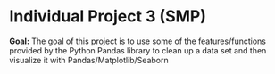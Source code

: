 # Individual Project 3 (SMP)

**Goal:** The goal of this project is to use some of the features/functions provided by the Python Pandas library to clean up a data set and then visualize it with Pandas/Matplotlib/Seaborn
